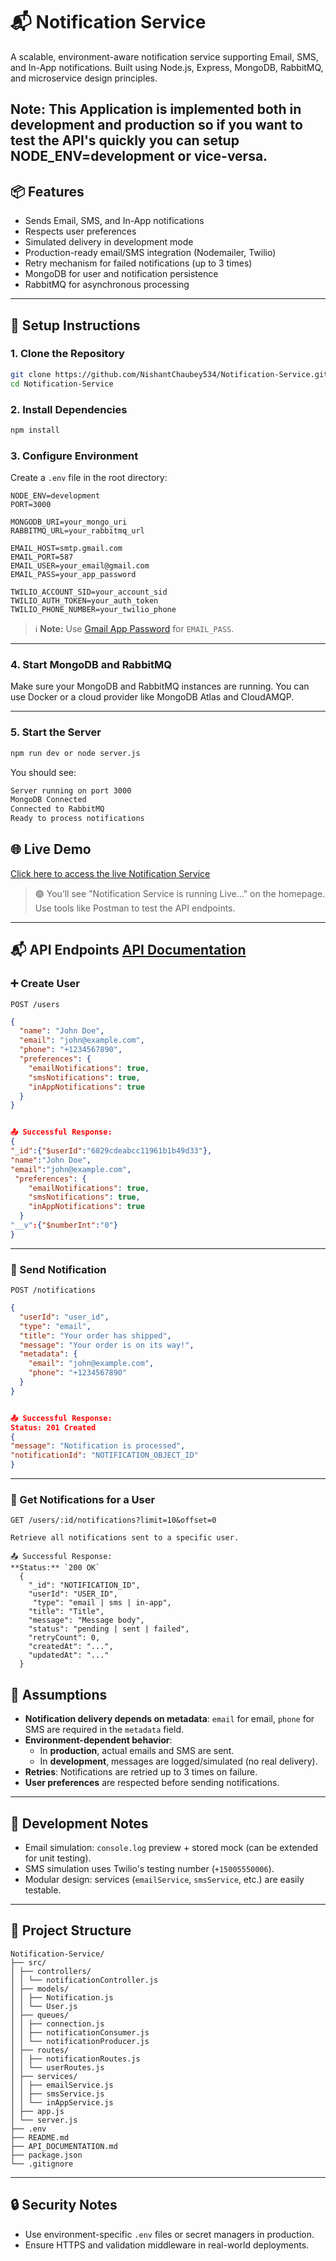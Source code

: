 # 📬 Notification Service

A scalable, environment-aware notification service supporting Email, SMS, and In-App notifications. Built using Node.js, Express, MongoDB, RabbitMQ, and microservice design principles.

 **Note:** This Application is implemented both in development and production so if you want to test the API's quickly you can setup NODE_ENV=development  or vice-versa.
---

## 📦 Features

- Sends Email, SMS, and In-App notifications
- Respects user preferences
- Simulated delivery in development mode
- Production-ready email/SMS integration (Nodemailer, Twilio)
- Retry mechanism for failed notifications (up to 3 times)
- MongoDB for user and notification persistence
- RabbitMQ for asynchronous processing

---

## 🚀 Setup Instructions

### 1. Clone the Repository

```bash
git clone https://github.com/NishantChaubey534/Notification-Service.git
cd Notification-Service
```

### 2. Install Dependencies

```bash
npm install
```

### 3. Configure Environment

Create a `.env` file in the root directory:

```env
NODE_ENV=development
PORT=3000

MONGODB_URI=your_mongo_uri
RABBITMQ_URL=your_rabbitmq_url

EMAIL_HOST=smtp.gmail.com
EMAIL_PORT=587
EMAIL_USER=your_email@gmail.com
EMAIL_PASS=your_app_password

TWILIO_ACCOUNT_SID=your_account_sid
TWILIO_AUTH_TOKEN=your_auth_token
TWILIO_PHONE_NUMBER=your_twilio_phone
```

> ℹ️ **Note:** Use [Gmail App Password](https://support.google.com/accounts/answer/185833?hl=en) for `EMAIL_PASS`.

---

### 4. Start MongoDB and RabbitMQ

Make sure your MongoDB and RabbitMQ instances are running. You can use Docker or a cloud provider like MongoDB Atlas and CloudAMQP.

---

### 5. Start the Server

```bash
npm run dev or node server.js
```

You should see:

```bash
Server running on port 3000
MongoDB Connected
Connected to RabbitMQ
Ready to process notifications
```

## 🌐 Live Demo

[Click here to access the live Notification Service](https://notification-service-rt8c.onrender.com)

> 🟢 You’ll see "Notification Service is running Live..." on the homepage. Use tools like Postman to test the API endpoints.

---

## 📬 API Endpoints [API Documentation](./API_DOCUMENTATION.md)

### ➕ Create User

```
POST /users
```

```json
{
  "name": "John Doe",
  "email": "john@example.com",
  "phone": "+1234567890",
  "preferences": {
    "emailNotifications": true,
    "smsNotifications": true,
    "inAppNotifications": true
  }
}


📤 Successful Response:
{
"_id":{"$userId":"6829cdeabcc11961b1b49d33"},
"name":"John Doe",
"email":"john@example.com",
 "preferences": {
    "emailNotifications": true,
    "smsNotifications": true,
    "inAppNotifications": true
  }
"__v":{"$numberInt":"0"}
}
```

---

### 🔔 Send Notification

```
POST /notifications
```

```json
{
  "userId": "user_id",
  "type": "email",
  "title": "Your order has shipped",
  "message": "Your order is on its way!",
  "metadata": {
    "email": "john@example.com",
    "phone": "+1234567890"
  }
}


📤 Successful Response:
Status: 201 Created
{
"message": "Notification is processed",
"notificationId": "NOTIFICATION_OBJECT_ID"
}
```

---

### 📃 Get Notifications for a User

```
GET /users/:id/notifications?limit=10&offset=0
```
```
Retrieve all notifications sent to a specific user.

📤 Successful Response:
**Status:** `200 OK`
  {
    "_id": "NOTIFICATION_ID",
    "userId": "USER_ID",
     "type": "email | sms | in-app",
    "title": "Title",
    "message": "Message body",
    "status": "pending | sent | failed",
    "retryCount": 0,
    "createdAt": "...",
    "updatedAt": "..."
  }
```

## 🧠 Assumptions

- **Notification delivery depends on metadata**: `email` for email, `phone` for SMS are required in the `metadata` field.
- **Environment-dependent behavior**:
  - In **production**, actual emails and SMS are sent.
  - In **development**, messages are logged/simulated (no real delivery).
- **Retries**: Notifications are retried up to 3 times on failure.
- **User preferences** are respected before sending notifications.

---

## 🧪 Development Notes

- Email simulation: `console.log` preview + stored mock (can be extended for unit testing).
- SMS simulation uses Twilio's testing number (`+15005550006`).
- Modular design: services (`emailService`, `smsService`, etc.) are easily testable.

---

## 📁 Project Structure

```
Notification-Service/
├── src/
│ ├── controllers/
│ │ └── notificationController.js
│ ├── models/
│ │ ├── Notification.js
│ │ └── User.js
│ ├── queues/
│ │ ├── connection.js
│ │ ├── notificationConsumer.js
│ │ └── notificationProducer.js
│ ├── routes/
│ │ ├── notificationRoutes.js
│ │ └── userRoutes.js
│ ├── services/
│ │ ├── emailService.js
│ │ ├── smsService.js
│ │ └── inAppService.js
│ ├── app.js
│ └── server.js
├── .env
├── README.md
├── API_DOCUMENTATION.md
├── package.json
└── .gitignore
```

---

## 🔒 Security Notes

- Use environment-specific `.env` files or secret managers in production.
- Ensure HTTPS and validation middleware in real-world deployments.
